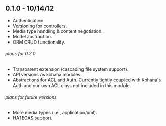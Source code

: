 ## 0.1.0 - 10/14/12
* Authentication.
* Versioning for controllers.
* Media type handling & content negotiation.
* Model abstraction.
* ORM CRUD functionality.

###### plans for 0.2.0
  * Transparent extension (cascading file system support).
  * API versions as kohana modules.
  * Abstractions for ACL and Auth. Currently tightly coupled with Kohana's Auth and our own ACL class
not included in this module.

###### plans for future versions
  * More media types (i.e., application/xml).
  * HATEOAS support.
